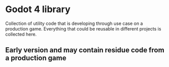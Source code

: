 # Godot 4 library

Collection of utility code that is developing through use case on a production game. Everything that could be reusable in different projects is collected here.
## Early version and may contain residue code from a production game
